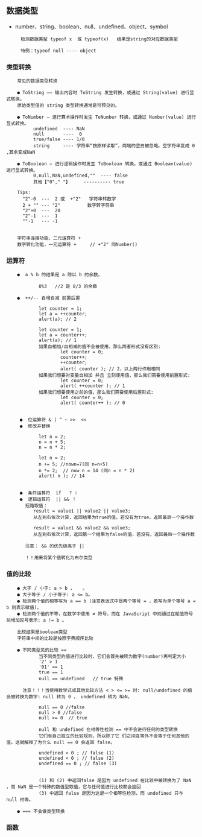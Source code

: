 ## 数据类型
- number、string、boolean、null、undefined、object、symbol


        检测数据类型 typeof x  或 typeof(x)   结果是string的对应数据类型

        特例：typeof null ---- object
    
### 类型转换

        常见的数据类型转换
        
        ● ToString —— 输出内容时 ToString 发生转换，或通过 String(value) 进行显式转换。
        原始类型值的 string 类型转换通常是可预见的。
        
        ● ToNumber – 进行算术操作时发生 ToNumber 转换，或通过 Number(value) 进行显式转换。
              undefined  ---- NaN
              null       ----  0
              true/false ---- 1/0
              string     ---- 字符串“按原样读取”，两端的空白被忽略。空字符串变成 0 ,其余变成NaN

        ● ToBoolean – 进行逻辑操作时发生 ToBoolean 转换。或通过 Boolean(value) 进行显式转换。
              0,null,NaN,undefined,""  ---- false
              其他【"0"," "】     ---------- true
  
        Tips:
          "2"-0  ---  2 或  +"2"   字符串转数字
          2 + "" --- "2"          数字转字符串
          "2"+0  ---  20
          "2"-1  ---  1
          ""-1   --- -1
          
          
        字符串连接功能，二元运算符 +
        数字转化功能，一元运算符 +     // +"2" 同Number()
       
### 运算符

        ●  a % b 的结果是 a 除以 b 的余数。
        
                8%3   //2 是 8/3 的余数
        
        ●  ++/-- 自增自减 前置后置
        
                let counter = 1;
                let a = ++counter; 
                alert(a); // 2

                let counter = 1;
                let a = counter++;
                alert(a); // 1
                如果自相加/自相减的值不会被使用，那么两者形式没有区别:
                        let counter = 0;
                        counter++;
                        ++counter;
                        alert( counter ); // 2，以上两行作用相同
                如果我们想要对变量自相加 并且 立刻使用值，那么我们需要使用前置形式:
                        let counter = 0;
                        alert( ++counter ); // 1
                如果我们想要使用之前的值，那么我们需要使用后置形式:
                        let counter = 0;
                        alert( counter++ ); // 0
                
                
         ●  位运算符 & | ^ ~ >>  << 
         ●  修改并替换
  
                let n = 2;
                n = n + 5; 
                n = n * 2;
                
                let n = 2; 
                n += 5; //nown=7(同 n=n+5) 
                n *= 2;  // now n = 14 (同n = n * 2)
                alert( n ); // 14
                
          
         ●  条件运算符  if   ? :
         ●  逻辑运算符  || && ！
           短路取值：
              result = value1 || value2 || value3;
              从左到右依次计算，返回结果为true的值，若没有为true，返回最后一个操作数
              
              result = value1 && value2 && value3;
              从左到右依次计算，返回第一个结果为false的值，若没有，返回最后一个操作数
              
           注意： && 的优先级高于 ||
           
           ！！用来将某个值转化为布尔类型
           
               
              
              
              
### 值的比较

        ● 大于 / 小于: a > b ，   。
        ● 大于等于 / 小于等于: a <= b。
        ● 检测两个值的相等写为 a == b (注意表达式中是两个等号 = ，若写为单个等号 a = b 则表示赋值)。
        ● 检测两个值的不等，在数学中使用 ≠ 符号，而在 JavaScript 中则通过在赋值符号前增加叹号表示: a != b 。
        
        比较结果是boolean类型
        字符串中间的比较是按照字典顺序比较
        
        ● 不同类型见的比较 ==
                当不同类型的值进行比较时，它们会首先被转为数字(number)再判定大小
                '2' > 1
                '01' == 1
                true == 1
                null == undefined   // true 特殊
                
          注意！！！当使用数学式或其他比较方法 < > <= >= 时: null/undefined 的值会被转换为数字: null 转为 0 ， undefined 转为 NaN。
                
                null == 0 //false
                null > 0 //false   
                null >= 0  // true
                
                null 和 undefined 在相等性检测 == 中不会进行任何的类型转换
                它们有自己独立的比较规则，所以除了它 们之间互等外不会等于任何其他的值。这就解释了为什么 null == 0 会返回 false。
                
                undefined > 0 ; // false (1) 
                undefined < 0 ; // false (2) 
                undefined == 0 ; // false (3)
                

                (1) 和 (2) 中返回false 是因为 undefined 在比较中被转换为了 NaN ，而 NaN 是一个特殊的数值型取值，它与任何值进行比较都会返回 
                (3) 中返回 false 是因为这是一个相等性检测，而 undefined 只与 null 相等。
        
        ● === 不会做类型转换
        
### 函数

        
        
        

         
        
    

